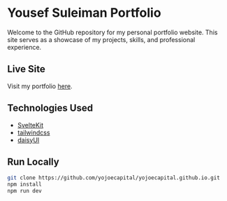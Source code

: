 # Yousef Suleiman Portfolio

Welcome to the GitHub repository for my personal portfolio website. This site serves as a showcase of my projects, skills, and professional experience.

## Live Site

Visit my portfolio [here](https://yojoecapital.github.io).

## Technologies Used

- [SvelteKit](https://kit.svelte.dev/)
- [tailwindcss](https://tailwindcss.com/)
- [daisyUI](https://daisyui.com/)

## Run Locally

```bash
git clone https://github.com/yojoecapital/yojoecapital.github.io.git
npm install
npm run dev
```

